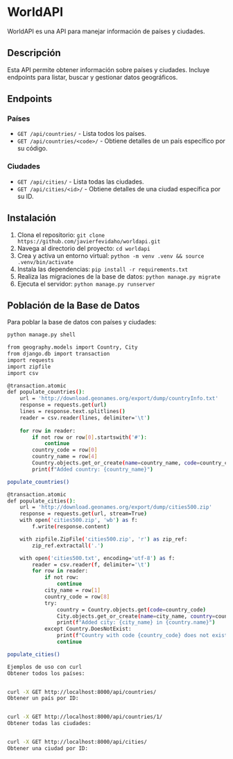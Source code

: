 # WorldAPI

WorldAPI es una API para manejar información de países y ciudades.

## Descripción

Esta API permite obtener información sobre países y ciudades. Incluye endpoints para listar, buscar y gestionar datos geográficos.

## Endpoints

### Países

- `GET /api/countries/` - Lista todos los países.
- `GET /api/countries/<code>/` - Obtiene detalles de un país específico por su código.

### Ciudades

- `GET /api/cities/` - Lista todas las ciudades.
- `GET /api/cities/<id>/` - Obtiene detalles de una ciudad específica por su ID.

## Instalación

1. Clona el repositorio: `git clone https://github.com/javierfevidaho/worldapi.git`
2. Navega al directorio del proyecto: `cd worldapi`
3. Crea y activa un entorno virtual: `python -m venv .venv && source .venv/bin/activate`
4. Instala las dependencias: `pip install -r requirements.txt`
5. Realiza las migraciones de la base de datos: `python manage.py migrate`
6. Ejecuta el servidor: `python manage.py runserver`

## Población de la Base de Datos

Para poblar la base de datos con países y ciudades:

```bash
python manage.py shell

from geography.models import Country, City
from django.db import transaction
import requests
import zipfile
import csv

@transaction.atomic
def populate_countries():
    url = 'http://download.geonames.org/export/dump/countryInfo.txt'
    response = requests.get(url)
    lines = response.text.splitlines()
    reader = csv.reader(lines, delimiter='\t')
    
    for row in reader:
        if not row or row[0].startswith('#'):
            continue
        country_code = row[0]
        country_name = row[4]
        Country.objects.get_or_create(name=country_name, code=country_code)
        print(f"Added country: {country_name}")

populate_countries()

@transaction.atomic
def populate_cities():
    url = 'http://download.geonames.org/export/dump/cities500.zip'
    response = requests.get(url, stream=True)
    with open('cities500.zip', 'wb') as f:
        f.write(response.content)

    with zipfile.ZipFile('cities500.zip', 'r') as zip_ref:
        zip_ref.extractall('.')

    with open('cities500.txt', encoding='utf-8') as f:
        reader = csv.reader(f, delimiter='\t')
        for row in reader:
            if not row:
                continue
            city_name = row[1]
            country_code = row[8]
            try:
                country = Country.objects.get(code=country_code)
                City.objects.get_or_create(name=city_name, country=country)
                print(f"Added city: {city_name} in {country.name}")
            except Country.DoesNotExist:
                print(f"Country with code {country_code} does not exist.")
                continue

populate_cities()

Ejemplos de uso con curl
Obtener todos los países:


curl -X GET http://localhost:8000/api/countries/
Obtener un país por ID:


curl -X GET http://localhost:8000/api/countries/1/
Obtener todas las ciudades:


curl -X GET http://localhost:8000/api/cities/
Obtener una ciudad por ID:

